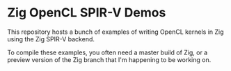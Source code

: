 # Zig OpenCL SPIR-V Demos

This repository hosts a bunch of examples of writing OpenCL kernels in Zig using the Zig SPIR-V backend.

To compile these examples, you often need a master build of Zig, or a preview version of the Zig branch that I'm happening to be working on.
